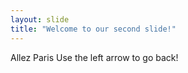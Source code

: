```yaml
---
layout: slide
title: "Welcome to our second slide!"
---
```

Allez Paris
Use the left arrow to go back!
